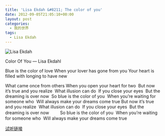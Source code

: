 ```yaml
---
title: 'Lisa Ekdah &#8211; The color of you'
date: 2012-09-05T21:05:10+00:00
layout: post
categories:
  - 我的世界
tags:
  - Lisa Ekdah
---
```


![Lisa Ekdah](https://qn.esesr.net/2017/06/faedab64034f78f09f4b21e679310a55b3191c66.jpg)

Color Of You — Lisa Ekdahl

Blue is the color of love
When your lover has gone from you
Your heart is filled with longing to have new 
<!--more-->
What came once from others
When you open your heart for two 
But now it’s true and you realize 
What illusion can do 
If you close your eyes 
But the dreaming is over now 
So blue is the color of you 
When you’re waiting for someone who 
Will always make your dreams come true
But now it’s true and you realize 
What illusion can do 
If you close your eyes 
But the dreaming is over now　　 
So blue is the color of you 
When you’re waiting for someone who 
Will always make your dreams come true

[试听链接](http://music.163.com/#/song?id=2923728)

